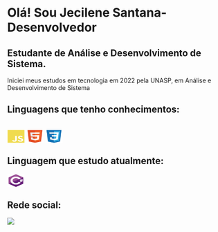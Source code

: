 # Olá! Sou Jecilene Santana-Desenvolvedor
## Estudante de Análise e Desenvolvimento de Sistema.
<p>Iniciei meus estudos em tecnologia em 2022 pela UNASP, em Análise e Desenvolvimento de Sistema</p>

## Linguagens que tenho conhecimentos:

<div style="display: inline_block"><br>
  <img align="center" alt="Jecilene-Js" height="30" width="40" src="https://raw.githubusercontent.com/devicons/devicon/master/icons/javascript/javascript-plain.svg">
  <img align="center" alt="Jecilene-HTML" height="30" width="40" src="https://raw.githubusercontent.com/devicons/devicon/master/icons/html5/html5-original.svg">
  <img align="center" alt="Jecilene-CSS" height="30" width="40" src="https://raw.githubusercontent.com/devicons/devicon/master/icons/css3/css3-original.svg">


  ## Linguagem que estudo atualmente:

  <img align="center" alt="Rafa-Csharp" height="30" width="40" src="https://raw.githubusercontent.com/devicons/devicon/master/icons/csharp/csharp-original.svg">
</div>
  
## Rede social:
<div>
    <a href="https://www.linkedin.com/in/jecilene-santana" target="_blank"><img src="https://img.shields.io/badge/-LinkedIn-%230077B5?style=for-the-badge&logo=linkedin&logoColor=white" target="_blank"></a>
</div>
